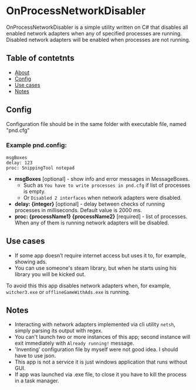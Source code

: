 # OnProcessNetworkDisabler

OnProcessNetworkDisabler is a simple utility written on C# that disables all enabled network adapters when any of specified processes are running. Disabled network adapters will be enabled when processes are not running.

## Table of contetnts

- [About](#onprocessnetworkdisabler)
- [Config](#config)
- [Use cases](#use-cases)
- [Notes](#notes)

## Config

Configuration file should be in the same folder with executable file, named "pnd.cfg"

### Example **pnd.config**:

```
msgBoxes
delay: 123
proc: SnippingTool notepad
```

- **msgBoxes** [optional] - show info and error messages in MessageBoxes.
  - Such as `You have to write processes in pnd.cfg` if list of processes is empty.
  - Or `Disabled 2 interfaces` when network adapters were disabled.
- **delay: {integer}** [optional] - delay between checks of running processes in milliseconds. Default value is 2000 ms.
- **proc: {processName1} {processName2}** [required] - list of processes. When any of them is running network adapters will be disabled.

## Use cases

- If some app doesn’t require internet access but uses it to, for example, showing ads.
- You can use someone's steam library, but when he starts using his library you will be kicked out.

To avoid this this app disables network adapters when, for example, `witcher3.exe` or `offlineGameWithAds.exe` is running.

## Notes

- Interacting with network adapters implemented via cli utility `netsh`, simply parsing its output with regex.
- You can't launch two or more instances of this app; second instance will exit immediately with `Already running!` message.
- 'Inventing' configuration file by myself were not good idea. I should have to use json.
- This app is not a service it is just windows application that runs without GUI.
- If app was launched via .exe file, to close it you have to kill the process in a task manager.

